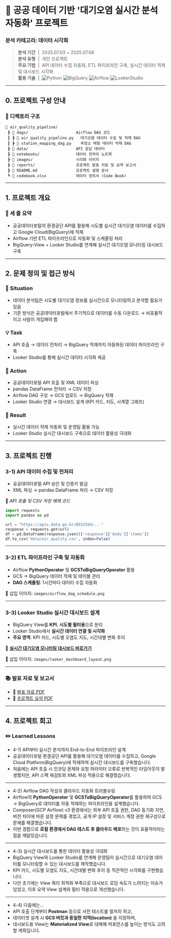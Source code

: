 # 🌱 공공 데이터 기반 '대기오염 실시간 분석 자동화' 프로젝트

### 분석 카테고리: 데이터 시각화
> **분석 기간** &nbsp;|&nbsp;  2025.07.03 ~ 2025.07.08  
> **분석 유형** &nbsp;|&nbsp;  개인 프로젝트  
> **주요 기법** &nbsp;|&nbsp;  API 데이터 수집 자동화, ETL 파이프라인 구축, 실시간 데이터 적재 및 대시보드 시각화  
> **활용 기술** &nbsp;|&nbsp;  ![Python](https://img.shields.io/badge/Python-3776AB?style=flat-square&logo=Python&logoColor=white) ![BigQuery](https://img.shields.io/badge/BigQuery-4285F4?style=flat-square&logo=GoogleCloud&logoColor=white) ![Airflow](https://img.shields.io/badge/Airflow-017CEE?style=flat-square&logo=ApacheAirflow&logoColor=white) ![LookerStudio](https://img.shields.io/badge/LookerStudio-4285F4?style=flat-square&logo=Looker&logoColor=white)  

---

## 0. 프로젝트 구성 안내

### 📂 디렉토리 구조

```plaintext
📁 air_quality_pipeline/
 ┣ 📁 dags/                     Airflow DAG 코드
 ┃ ┣ 📄 air_quality_pipeline.py   대기오염 데이터 수집 및 적재 DAG
 ┃ ┣ 📄 station_mapping_dag.py    측정소 매핑 데이터 적재 DAG
 ┣ 📁 data/                     API 응답 데이터
 ┣ 📁 notebooks/                데이터 전처리 노트북
 ┣ 📁 images/                   시각화 이미지
 ┣ 📁 reports/                  프로젝트 발표 자료 및 요약 보고서
 ┣ 📄 README.md                 프로젝트 설명 문서
 ┗ 📄 codebook.xlsx             데이터 정의서 (Code Book)
```

---

## 1. 프로젝트 개요

### 📌 세 줄 요약
- 공공데이터포털의 환경공단 API를 활용해 시도별 실시간 대기오염 데이터를 수집하고 Google Cloud(BigQuery)에 적재
- Airflow 기반 ETL 파이프라인으로 자동화 및 스케줄링 처리
- BigQuery-View + Looker Studio를 연계해 실시간 대기오염 모니터링 대시보드 구축

---

## 2. 문제 정의 및 접근 방식

### 🔎 Situation
- 데이터 분석팀은 시도별 대기오염 정보를 실시간으로 모니터링하고 분석할 필요가 있음
- 기존 방식은 공공데이터포털에서 주기적으로 데이터를 수동 다운로드 → 비효율적이고 사람이 개입해야 함

### 💡 Task
- API 호출 → 데이터 전처리 → BigQuery 적재까지 자동화된 데이터 파이프라인 구축
- Looker Studio를 통해 실시간 데이터 시각화 제공

### 🏃 Action
- 공공데이터포털 API 호출 및 XML 데이터 파싱
- pandas DataFrame 전처리 → CSV 저장
- Airflow DAG 구성 → GCS 업로드 → BigQuery 적재
- Looker Studio 연결 → 대시보드 설계 (KPI 카드, 지도, 시계열 그래프)

### 🚀 Result
- 실시간 데이터 적재 자동화 및 운영팀 활용 가능
- Looker Studio 실시간 대시보드 구축으로 데이터 활용성 극대화

---

## 3. 프로젝트 진행

### 3-1) API 데이터 수집 및 전처리
- 공공데이터포털 API 승인 및 인증키 발급
- XML 파싱 → pandas DataFrame 처리 → CSV 저장

📄 *API 호출 및 CSV 저장 예제 코드*
```python
import requests
import pandas as pd

url = "https://apis.data.go.kr/B552584/..."
response = requests.get(url)
df = pd.DataFrame(response.json()['response']['body']['items'])
df.to_csv('data/air_quality.csv', index=False)
```

---

### 3-2) ETL 파이프라인 구축 및 자동화
- Airflow **PythonOperator** 및 **GCSToBigQueryOperator** 활용
- GCS → BigQuery 데이터 적재 및 테이블 관리
- **DAG 스케줄링**: 1시간마다 데이터 수집 자동화

📄 삽입 이미지: `images/airflow_dag_schedule.png`

---

### 3-3) Looker Studio 실시간 대시보드 설계
- BigQuery View를 **KPI**, **시도별 필터용**으로 분리
- Looker Studio에서 **실시간 데이터 연결 및 시각화**
- **주요 영역**: KPI 카드, 시도별 오염도 지도, 시간대별 변화 추이

🔗 **[실시간 대기오염 모니터링 대시보드 바로가기](#)**

📄 삽입 이미지: `images/looker_dashboard_layout.png`

---

### 📚 발표 자료 및 보고서
- 📄 [발표 자료 PDF](reports/air_quality_presentation.pdf)
- 📄 [프로젝트 요약 PDF](reports/air_quality_summary.pdf)

---

## 4. 프로젝트 회고

### ✏️ Learned Lessons

- 4-1) API부터 실시간 분석까지 End-to-End 파이프라인 설계
 - 공공데이터포털 환경공단 API를 활용해 대기오염 데이터를 수집하고, Google Cloud Platform(BigQuery)에 적재하여 실시간 대시보드를 구축했습니다.
 - 처음에는 API 호출 시 인코딩 문제와 요청 파라미터 오류로 반복적인 타임아웃이 발생했지만, API 스펙 재검토와 XML 파싱 적용으로 해결했습니다.

---

- 4-2) Airflow DAG 작성과 클라우드 자동화 트러블슈팅
 - Airflow의 **PythonOperator** 및 **GCSToBigQueryOperator**를 활용하여 GCS → BigQuery로 데이터를 자동 적재하는 파이프라인을 설계했습니다.
 - Composer(GCP Airflow) v3 환경에서는 외부 API 호출 권한, DAG 동기화 지연, 버전 차이에 따른 설정 문제를 겪었고, 공개 IP 설정 및 서비스 계정 권한 재구성으로 문제를 해결했습니다.
 - 이번 경험으로 **로컬 환경에서 DAG 테스트 후 클라우드 배포**하는 것이 효율적이라는 점을 깨달았습니다.

---

- 4-3) 실시간 대시보드를 통한 데이터 활용성 극대화
 - BigQuery View와 Looker Studio를 연계해 운영팀이 실시간으로 대기오염 데이터를 모니터링할 수 있는 대시보드를 제작했습니다.
 - KPI 카드, 시도별 오염도 지도, 시간대별 변화 추이 등 직관적인 시각화를 구현했습니다.
 - 다만 초기에는 View 쿼리 최적화 부족으로 대시보드 로딩 속도가 느려지는 이슈가 있었고, 이후 요약 View 설계와 필터 적용으로 개선했습니다.

---

- 4-4) 다음에는…
 - API 호출 단계부터 **Postman** 등으로 사전 테스트를 철저히 하고,
 - 데이터셋 설계 시 **GCS 버킷과 동일한 지역(location)** 을 지정하며,
 - 대시보드용 View는 **Materialized View**로 대체해 퍼포먼스를 높이는 방식도 고려할 계획입니다.
